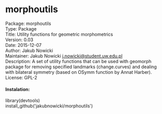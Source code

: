 # **morphoutils**

Package: morphoutils  
Type: Package  
Title: Utility functions for geometric morphometrics  
Version: 0.03  
Date: 2015-12-07  
Author: Jakub Nowicki  
Maintainer: Jakub Nowicki <j.nowicki@student.uw.edu.pl>  
Description: A set of utility functions that can be used with geomorph package for removing specified landmarks (change.curves) and dealing with bilateral symmetry (based on OSymm function by Annat Harber).  
License: GPL-2  

#### **Instalation:**
library(devtools)  
install_github('jakubnowicki/morphoutils')

